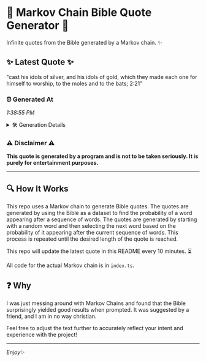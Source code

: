 # 📖 Markov Chain Bible Quote Generator 📖

Infinite quotes from the Bible generated by a Markov chain. ✨

## ✨ Latest Quote ✨
"cast his idols of silver, and his idols of gold, which they made each one for himself to worship, to the moles and to the bats; 2:21"

### ⏰ Generated At
*1:38:55 PM*

<details>
    <summary>🛠️ Generation Details</summary>
    <p>
        <strong>🌱 Seed:</strong> cast<br>
        <strong>🔄 Iterations:</strong> 26<br>
        <strong>📜 Context History:</strong><br>[ cast ]: his<br>[ cast, his ]: idols<br>[ cast, his, idols ]: of<br>[ cast, his, idols, of ]: silver,<br>[ cast, his, idols, of, silver, ]: and<br>[ cast, his, idols, of, silver,, and ]: his<br>[ his, idols, of, silver,, and, his ]: idols<br>[ idols, of, silver,, and, his, idols ]: of<br>[ of, silver,, and, his, idols, of ]: gold,<br>[ silver,, and, his, idols, of, gold, ]: which<br>[ and, his, idols, of, gold,, which ]: they<br>[ his, idols, of, gold,, which, they ]: made<br>[ idols, of, gold,, which, they, made ]: each<br>[ of, gold,, which, they, made, each ]: one<br>[ gold,, which, they, made, each, one ]: for<br>[ which, they, made, each, one, for ]: himself<br>[ they, made, each, one, for, himself ]: to<br>[ made, each, one, for, himself, to ]: worship,<br>[ each, one, for, himself, to, worship, ]: to<br>[ one, for, himself, to, worship,, to ]: the<br>[ for, himself, to, worship,, to, the ]: moles<br>[ himself, to, worship,, to, the, moles ]: and<br>[ to, worship,, to, the, moles, and ]: to<br>[ worship,, to, the, moles, and, to ]: the<br>[ to, the, moles, and, to, the ]: bats;<br>[ the, moles, and, to, the, bats; ]: 2:21<br>
    </p>
</details>

### ⚠️ Disclaimer ⚠️
**This quote is generated by a program and is not to be taken seriously. It is purely for entertainment purposes.**

---

## 🔍 How It Works

This repo uses a Markov chain to generate Bible quotes. The quotes are generated by using the Bible as a dataset to find the probability of a word appearing after a sequence of words. The quotes are generated by starting with a random word and then selecting the next word based on the probability of it appearing after the current sequence of words. This process is repeated until the desired length of the quote is reached.

This repo will update the latest quote in this README every 10 minutes. ⏳

All code for the actual Markov chain is in `index.ts`.

## ❓ Why

I was just messing around with Markov Chains and found that the Bible surprisingly yielded good results when prompted. 
It was suggested by a friend, and I am in no way christian.

Feel free to adjust the text further to accurately reflect your intent and experience with the project!

---

*Enjoy*✨
